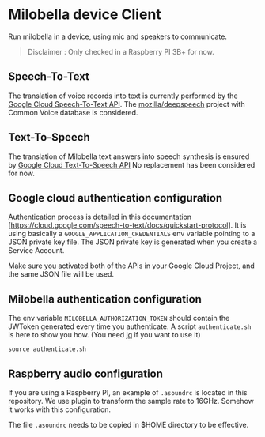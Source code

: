 # Milobella device Client

Run milobella in a device, using mic and speakers to communicate.

> Disclaimer : Only checked in a Raspberry PI 3B+ for now.

## Speech-To-Text
The translation of voice records into text is currently performed by the [Google Cloud Speech-To-Text API](https://cloud.google.com/speech-to-text).
The [mozilla/deepspeech](https://github.com/mozilla/DeepSpeech) project with Common Voice database is considered.

## Text-To-Speech
The translation of Milobella text answers into speech synthesis is ensured by [Google Cloud Text-To-Speech API](https://cloud.google.com/text-to-speech)
No replacement has been considered for now.

## Google cloud authentication configuration
Authentication process is detailed in this documentation [https://cloud.google.com/speech-to-text/docs/quickstart-protocol].
It is using basically a ``GOOGLE_APPLICATION_CREDENTIALS`` env variable pointing to a JSON private key file.
The JSON private key is generated when you create a Service Account.

Make sure you activated both of the APIs in your Google Cloud Project, and the same JSON file will be used.

## Milobella authentication configuration
The env variable ``MILOBELLA_AUTHORIZATION_TOKEN`` should contain the JWToken generated every time you authenticate.
A script ``authenticate.sh`` is here to show you how. (You need [jq](https://stedolan.github.io/jq/download/) if you want to use it)
```
source authenticate.sh
```

## Raspberry audio configuration
If you are using a Raspberry PI, an example of ``.asoundrc`` is located in this repository. We use plugin to
transform the sample rate to 16GHz. Somehow it works with this configuration.

The file ``.asoundrc`` needs to be copied in $HOME directory to be effective.

